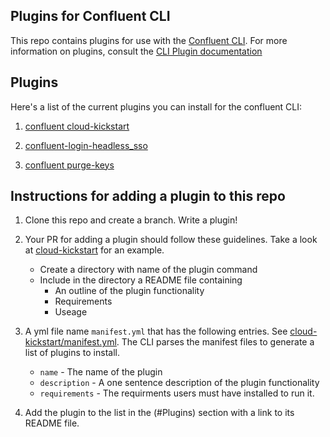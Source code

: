 ## Plugins for Confluent CLI

This repo contains plugins for use with
the [Confluent CLI](https://docs.confluent.io/confluent-cli/current/overview.html). For more information on plugins, consult the [CLI Plugin documentation](https://docs.confluent.io/confluent-cli/current/plugins.html)


## Plugins


Here's a list of the current plugins you can install for the confluent CLI:

1. [confluent cloud-kickstart](cloud-kickstart/README.md)

2. [confluent-login-headless_sso](confluent-login-headless_sso/README.md)

2. [confluent purge-keys](purge-keys/README.md)




## Instructions for adding a plugin to this repo

1. Clone this repo and create a branch. Write a plugin!
2. Your PR for adding a plugin should follow these guidelines.  Take a look at [cloud-kickstart](cloud-kickstart/README.md) for an example.
   - Create a directory with name of the plugin command
   - Include in the directory a README file containing
     - An outline of the plugin functionality
     - Requirements
     - Useage 
3. A yml file name `manifest.yml` that has the following entries. See [cloud-kickstart/manifest.yml](cloud-kickstart/manifest.yml).  The CLI parses the manifest files to generate a list of plugins to install.
    -  `name` - The name of the plugin
    - `description` - A one sentence description of the plugin functionality
    - `requirements` - The requirments users must have installed to run it.

4. Add the plugin to the list in the (#Plugins) section with a link to its README file.
